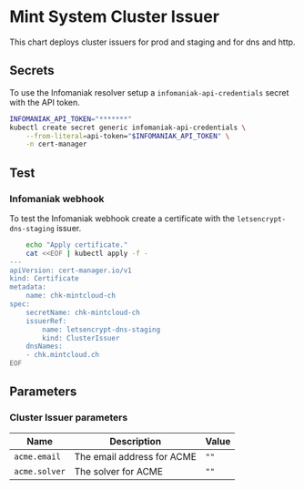 # Mint System Cluster Issuer

This chart deploys cluster issuers for prod and staging and for dns and http.

## Secrets

To use the Infomaniak resolver setup a `infomaniak-api-credentials` secret with the API token.

```bash
INFOMANIAK_API_TOKEN="*******"
kubectl create secret generic infomaniak-api-credentials \
    --from-literal=api-token="$INFOMANIAK_API_TOKEN" \
    -n cert-manager
```

## Test

### Infomaniak webhook

To test the Infomaniak webhook create a certificate with the `letsencrypt-dns-staging` issuer.

```bash
    echo "Apply certificate."
    cat <<EOF | kubectl apply -f -
---
apiVersion: cert-manager.io/v1
kind: Certificate
metadata:
    name: chk-mintcloud-ch
spec:
    secretName: chk-mintcloud-ch
    issuerRef:
        name: letsencrypt-dns-staging
        kind: ClusterIssuer
    dnsNames:
    - chk.mintcloud.ch
EOF
```

## Parameters

### Cluster Issuer parameters

| Name          | Description                | Value |
| ------------- | -------------------------- | ----- |
| `acme.email`  | The email address for ACME | `""`  |
| `acme.solver` | The solver for ACME        | `""`  |
